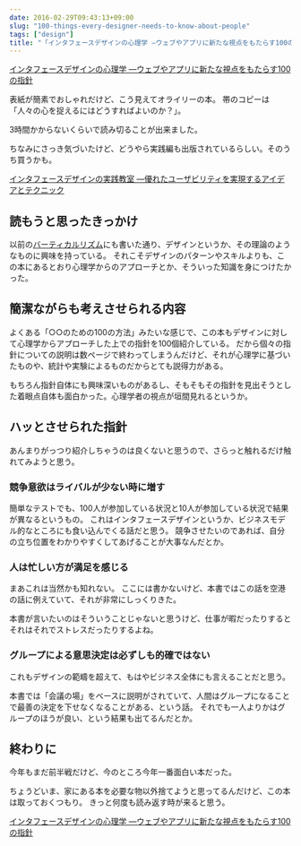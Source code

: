 ```yaml
---
date: 2016-02-29T09:43:13+09:00
slug: "100-things-every-designer-needs-to-know-about-people"
tags: ["design"]
title: "「インタフェースデザインの心理学 ―ウェブやアプリに新たな視点をもたらす100の指針」を読んだ"
---
```


<a  href="http://www.amazon.co.jp/gp/product/4873115574/ref=as_li_qf_sp_asin_tl?ie=UTF8&camp=247&creative=1211&creativeASIN=4873115574&linkCode=as2&tag=unresolved-22">インタフェースデザインの心理学 ―ウェブやアプリに新たな視点をもたらす100の指針</a><img src="http://ir-jp.amazon-adsystem.com/e/ir?t=unresolved-22&l=as2&o=9&a=4873115574" width="1" height="1" border="0" alt="" style="border:none !important; margin:0px !important;display: none;" />

表紙が簡素でおしゃれだけど、こう見えてオライリーの本。
帯のコピーは「人々の心を捉えるにはどうすればよいのか？」。

3時間かからないくらいで読み切ることが出来ました。

ちなみにさっき気づいたけど、どうやら実践編も出版されているらしい。そのうち買うかも。

<a  href="http://www.amazon.co.jp/gp/product/4873116082/ref=as_li_qf_sp_asin_tl?ie=UTF8&camp=247&creative=1211&creativeASIN=4873116082&linkCode=as2&tag=unresolved-22">インタフェースデザインの実践教室 ―優れたユーザビリティを実現するアイデアとテクニック</a><img src="http://ir-jp.amazon-adsystem.com/e/ir?t=unresolved-22&l=as2&o=9&a=4873116082" width="1" height="1" border="0" alt="" style="border:none !important; margin:0px !important;display: none;" />

## 読もうと思ったきっかけ

以前の[バーティカルリズム](http://yet.unresolved.xyz/blog/2016/01/18/design-of-readable-text-and-vertical-rhythm/)にも書いた通り、デザインというか、その理論のようなものに興味を持っている。
それこそデザインのパターンやスキルよりも、この本にあるとおり心理学からのアプローチとか、そういった知識を身につけたかった。

## 簡潔ながらも考えさせられる内容

よくある「○○のための100の方法」みたいな感じで、この本もデザインに対して心理学からアプローチした上での指針を100個紹介している。
だから個々の指針についての説明は数ページで終わってしまうんだけど、それが心理学に基づいたものや、統計や実験によるものだからとても説得力がある。

もちろん指針自体にも興味深いものがあるし、そもそもその指針を見出そうとした着眼点自体も面白かった。心理学者の視点が垣間見れるというか。

## ハッとさせられた指針

あんまりがっつり紹介しちゃうのは良くないと思うので、さらっと触れるだけ触れてみようと思う。

### 競争意欲はライバルが少ない時に増す

簡単なテストでも、100人が参加している状況と10人が参加している状況で結果が異なるというもの。
これはインタフェースデザインというか、ビジネスモデル的なところにも食い込んでくる話だと思う。
競争させたいのであれば、自分の立ち位置をわかりやすくしてあげることが大事なんだとか。

### 人は忙しい方が満足を感じる

まあこれは当然かも知れない。
ここには書かないけど、本書ではこの話を空港の話に例えていて、それが非常にしっくりきた。

本書が言いたいのはそういうことじゃないと思うけど、仕事が暇だったりするとそれはそれでストレスだったりするよね。

### グループによる意思決定は必ずしも的確ではない

これもデザインの範疇を超えて、もはやビジネス全体にも言えることだと思う。

本書では「会議の場」をベースに説明がされていて、人間はグループになることで最善の決定を下せなくなることがある、という話。
それでも一人よりかはグループのほうが良い、という結果も出てるんだとか。

## 終わりに

今年もまだ前半戦だけど、今のところ今年一番面白い本だった。

ちょうどいま、家にある本を必要な物以外捨てようと思ってるんだけど、この本は取っておくつもり。
きっと何度も読み返す時が来ると思う。

<a  href="http://www.amazon.co.jp/gp/product/4873115574/ref=as_li_qf_sp_asin_tl?ie=UTF8&camp=247&creative=1211&creativeASIN=4873115574&linkCode=as2&tag=unresolved-22">インタフェースデザインの心理学 ―ウェブやアプリに新たな視点をもたらす100の指針</a><img src="http://ir-jp.amazon-adsystem.com/e/ir?t=unresolved-22&l=as2&o=9&a=4873115574" width="1" height="1" border="0" alt="" style="border:none !important; margin:0px !important;display: none;" />

